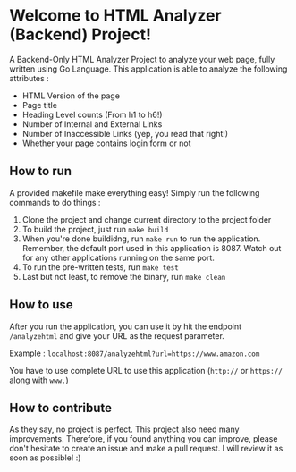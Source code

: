 # Welcome to HTML Analyzer (Backend) Project!

A Backend-Only HTML Analyzer Project to analyze your web page, fully written using Go Language. This application is able to analyze the following attributes : 

- HTML Version of the page
- Page title
- Heading Level counts (From h1 to h6!)
- Number of Internal and External Links
- Number of Inaccessible Links (yep, you read that right!)
- Whether your page contains login form or not

## How to run
A provided makefile make everything easy! Simply run the following commands to do things : 
 1. Clone the project and change current directory to the project folder
 2. To build the project, just run `make build`
 3. When you're done buildidng, run `make run` to run the application. Remember, the default port used in this application is 8087. Watch out for any other applications running on the same port.
 4. To run the pre-written tests, run `make test`
 5. Last but not least, to remove the binary, run `make clean`
 
 ## How to use
 After you run the application, you can use it by hit the endpoint `/analyzehtml` and give your URL as the request parameter.
 
 Example : `localhost:8087/analyzehtml?url=https://www.amazon.com`
 
 You have to use complete URL to use this application (`http://` or `https://` along with `www.`)
 
 ## How to contribute
 As they say, no project is perfect. This project also need many improvements. 
 Therefore, if you found anything you can improve, please don't hesitate to create an issue and make a pull request. 
 I will review it as soon as possible! :)
